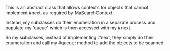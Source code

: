 This is an abstract class that allows contexts for objects that cannot implement #next, as required by MaSearchContext.

Instead, my subclasses do their enumeration in a separate process and populate my 'queue' which is then accessed with my #next.

So my subclasses, instead of implementing #next, they simply do their enumeration and call my #queue: method to add the objects to be scanned.